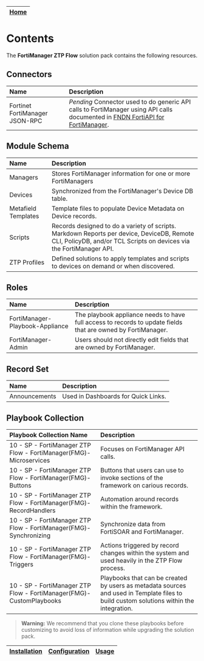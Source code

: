 | [Home](../README.md) |
|----------------------|

# Contents

The **FortiManager ZTP Flow** solution pack contains the following resources.

## Connectors

|**Name**|**Description**|
| :- | :- |
| Fortinet FortiManager JSON-RPC  |  _Pending_ Connector used to do generic API calls to FortiManager using API calls documented in [FNDN FortiAPI for FortiManager](https://fndn.fortinet.net/index.php?/fortiapi/5-fortimanager/). |

## Module Schema

|**Name**|**Description**|
| :- | :- |
| Managers | Stores FortiManager information for one or more FortiManagers |
| Devices | Synchronized from the FortiManager's Device DB table. |
| Metafield Templates | Template files to populate Device Metadata on Device records. |
| Scripts | Records designed to do a variety of scripts. Markdown Reports per device, DeviceDB, Remote CLI, PolicyDB, and/or TCL Scripts on devices via the FortiManager API. |
| ZTP Profiles | Defined solutions to apply templates and scripts to devices on demand or when discovered. |
   
## Roles

|**Name**|**Description**|
| :- | :- |
| FortiManager-Playbook-Appliance | The playbook appliance needs to have full access to records to update fields that are owned by FortiManager.  |
| FortiManager-Admin | Users should not directly edit fields that are owned by FortiManager. |

## Record Set

|**Name**|**Description**|
| :- | :- |
|  Announcements  |  Used in Dashboards for Quick Links.  |

## Playbook Collection

|**Playbook Collection Name**|**Description**|
| :- | :- |
| 10 - SP - FortiManager ZTP Flow - FortiManager(FMG)-Microservices | Focuses on FortiManager API calls. |
| 10 - SP - FortiManager ZTP Flow - FortiManager(FMG)-Buttons | Buttons that users can use to invoke sections of the framework on carious records. |
| 10 - SP - FortiManager ZTP Flow - FortiManager(FMG)-RecordHandlers | Automation around records within the framework. |
| 10 - SP - FortiManager ZTP Flow - FortiManager(FMG)-Synchronizing | Synchronize data from FortiSOAR and FortiManager. |
| 10 - SP - FortiManager ZTP Flow - FortiManager(FMG)-Triggers | Actions triggered by record changes within the system and used heavily in the ZTP Flow process. |
| 10 - SP - FortiManager ZTP Flow - FortiManager(FMG)-CustomPlaybooks | Playbooks that can be created by users as metadata sources and used in Template files to build custom solutions within the integration. |

>**Warning:** We recommend that you clone these playbooks before customizing to avoid loss of information while upgrading the solution pack.

| [Installation](./setup.md#installation) | [Configuration](./setup.md#configuration) | [Usage](./usage.md) |
|-----------------------------------------|-------------------------------------------|---------------------|